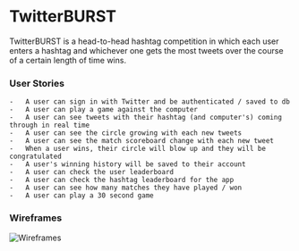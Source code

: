 # TwitterBURST

TwitterBURST is a head-to-head hashtag competition in which each user enters a hashtag and whichever one gets the most tweets over the course of a certain length of time wins. 

### User Stories

	-	A user can sign in with Twitter and be authenticated / saved to db
	-	A user can play a game against the computer
	-	A user can see tweets with their hashtag (and computer's) coming through in real time
	-	A user can see the circle growing with each new tweets
	-	A user can see the match scoreboard change with each new tweet
	-	When a user wins, their circle will blow up and they will be congratulated
	-	A user's winning history will be saved to their account
	-	A user can check the user leaderboard
	-	A user can check the hashtag leaderboard for the app
	-	A user can see how many matches they have played / won
	-	A user can play a 30 second game

### Wireframes

![Wireframes](http://www.gliffy.com/go/publish/7057691)


